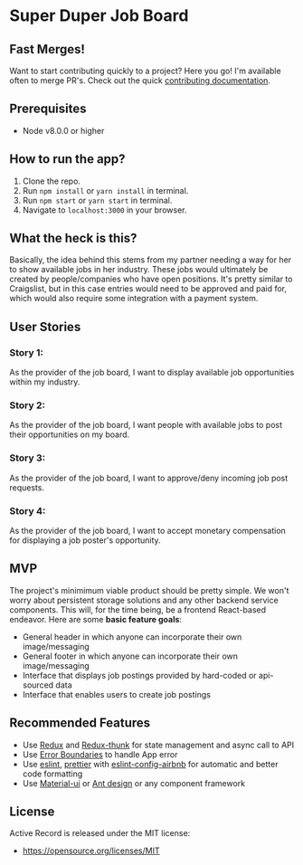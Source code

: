 # Super Duper Job Board

## Fast Merges!
Want to start contributing quickly to a project? Here you go! I'm available often to merge PR's. Check out the quick [contributing documentation](contributing.md).

## Prerequisites

- Node v8.0.0 or higher

## How to run the app?

1. Clone the repo.
2. Run ```npm install``` or ```yarn install``` in terminal.
3. Run ```npm start``` or ```yarn start``` in terminal.
4. Navigate to ```localhost:3000``` in your browser.

## What the heck is this?
Basically, the idea behind this stems from my partner needing a way for her to show available jobs in her industry. These jobs would ultimately be created by people/companies who have open positions. It's pretty similar to Craigslist, but in this case entries would need to be approved and paid for, which would also require some integration with a payment system.

## User Stories

### Story 1:
As the provider of the job board, I want to display available job opportunities within my industry.

### Story 2:
As the provider of the job board, I want people with available jobs to post their opportunities on my board.

### Story 3:
As the provider of the job board, I want to approve/deny incoming job post requests.

### Story 4:
As the provider of the job board, I want to accept monetary compensation for displaying a job poster's opportunity.

## MVP
The project's minimimum viable product should be pretty simple. We won't worry about persistent storage solutions and any other backend service components. This will, for the time being, be a frontend React-based endeavor. Here are some **basic feature goals**:

- General header in which anyone can incorporate their own image/messaging
- General footer in which anyone can incorporate their own image/messaging
- Interface that displays job postings provided by hard-coded or api-sourced data
- Interface that enables users to create job postings

## Recommended Features
- Use [Redux](https://redux.js.org/basics/usagewithreact) and [Redux-thunk](https://github.com/reduxjs/redux-thunk) for state management and async call to API
- Use [Error Boundaries](https://reactjs.org/docs/error-boundaries.html) to handle App error
- Use [eslint](https://eslint.org/), [prettier](https://prettier.io/) with [eslint-config-airbnb](https://www.npmjs.com/package/eslint-config-airbnb) for automatic and better code formatting
- Use [Material-ui](https://material-ui.com/) or [Ant design](https://ant.design/) or any component framework

## License

Active Record is released under the MIT license:

* https://opensource.org/licenses/MIT


